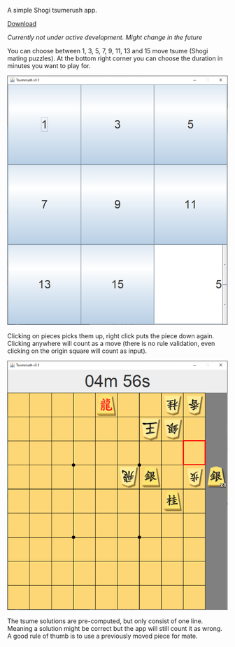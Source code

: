 A simple Shogi tsumerush app.

[Download](https://github.com/Kuukyo3/tsumerush/raw/master/tsumerush.jar)

*Currently not under active development. Might change in the future*

You can choose between 1, 3, 5, 7, 9, 11, 13 and 15 move tsume (Shogi mating puzzles).
At the bottom right corner you can choose the duration in minutes you want to play for.

![img1](res/img/readme1.png)

Clicking on pieces picks them up, right click puts the piece down again.
Clicking anywhere will count as a move (there is no rule validation, even clicking on the origin square will count as input).

![img2](res/img/readme2.png)


The tsume solutions are pre-computed, but only consist of one line. Meaning a solution might be correct but the app will still count it as wrong.
A good rule of thumb is to use a previously moved piece for mate.
